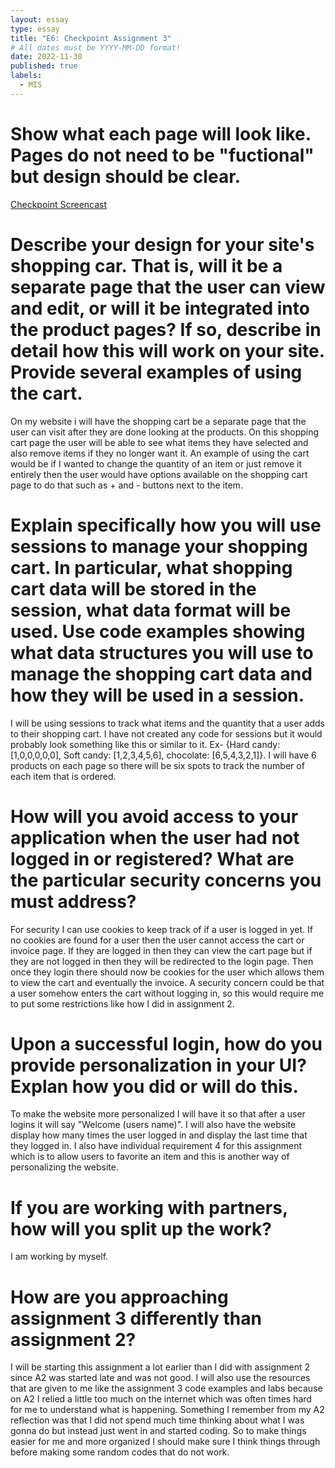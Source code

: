 ```yaml
---
layout: essay
type: essay
title: "E6: Checkpoint Assignment 3"
# All dates must be YYYY-MM-DD format!
date: 2022-11-30
published: true
labels:
  - MIS
---
```


# Show what each page will look like. Pages do not need to be "fuctional" but design should be clear.
[Checkpoint Screencast](https://youtu.be/VffFgYKrOPc)

# Describe your design for your site's shopping car. That is, will it be a separate page that the user can view and edit, or will it be integrated into the product pages? If so, describe in detail how this will work on your site. Provide several examples of using the cart.
On my website i will have the shopping cart be a separate page that the user can visit after they are done looking at the products. On this shopping cart page the user will be able to see what items they have selected and also remove items if they no longer want it. An example of using the cart would be if I wanted to change the quantity of an item or just remove it entirely then the user would have options available on the shopping cart page to do that such as + and - buttons next to the item.

# Explain specifically how you will use sessions to manage your shopping cart. In particular, what shopping cart data will be stored in the session, what data format will be used. Use code examples showing what data structures you will use to manage the shopping cart data and how they will be used in a session.
I will be using sessions to track what items and the quantity that a user adds to their shopping cart. I have not created any code for sessions but it would probably look something like this or similar to it. Ex- {Hard candy: [1,0,0,0,0,0], Soft candy: [1,2,3,4,5,6], chocolate: [6,5,4,3,2,1]}. I will have 6 products on each page so there will be six spots to track the number of each item that is ordered. 

# How will you avoid access to your application when the user had not logged in or registered? What are the particular security concerns you must address?
For security I can use cookies to keep track of if a user is logged in yet. If no cookies are found for a user then the user cannot access the cart or invoice page. If they are logged in then they can view the cart page but if they are not logged in then they will be redirected to the login page. Then once they login there should now be cookies for the user which allows them to view the cart and eventually the invoice. A security concern could be that a user somehow enters the cart without logging in, so this would require me to put some restrictions like how I did in assignment 2. 

# Upon a successful login, how do you provide personalization in your UI? Explan how you did or will do this.
To make the website more personalized I will have it so that after a user logins it will say "Welcome (users name)". I will also have the website display how many times the user logged in and display the last time that they logged in. I also have individual requirement 4 for this assignment which is to allow users to favorite an item and this is another way of personalizing the website. 

# If you are working with partners, how will you split up the work?
I am working by myself. 

# How are you approaching assignment 3 differently than assignment 2?
I will be starting this assignment a lot earlier than I did with assignment 2 since A2 was started late and was not good. I will also use the resources that are given to me like the assignment 3 code examples and labs because on A2 I relied a little too much on the internet which was often times hard for me to understand what is happening. Something I remember from my A2 reflection was that I did not spend much time thinking about what I was gonna do but instead just went in and started coding. So to make things easier for me and more organized I should make sure I think things through before making some random codes that do not work. 
